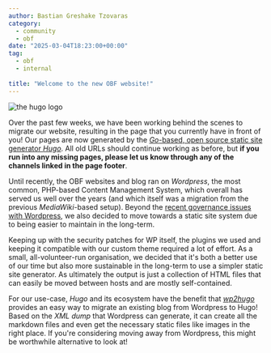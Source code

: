```yaml
---
author: Bastian Greshake Tzovaras
category:
  - community
  - obf 
date: "2025-03-04T18:23:00+00:00"
tag:
  - obf
  - internal
 
title: "Welcome to the new OBF website!"
---
```


![the hugo logo](/img/2025-03-04-hugo.svg)

Over the past few weeks, we have been working behind the scenes to migrate our website, resulting in the page that you currently have in front of you!
Our pages are now generated by the [_Go_-based, open source static site generator _Hugo_](https://gohugo.io/).
All old URLs should continue working as before, but **if you run into any missing pages, please let us know through any of the channels linked in the page footer**.

Until recently, the OBF websites and blog ran on _Wordpress_, the most common, PHP-based Content Management System, which overall has served us well over the years (and which itself was a migration from the previous _MediaWiki_-based setup).
Beyond the [recent governance issues with Wordpress](https://www.theverge.com/2024/9/27/24256361/wordpress-wp-engine-drama-explained-matt-mullenweg), we also decided to move towards a static site system due to being easier to maintain in the long-term.

Keeping up with the security patches for WP itself, the plugins we used and keeping it compatible with our custom theme required a lot of effort.
As a small, all-volunteer-run organisation, we decided that it's both a better use of our time but also more sustainable in the long-term to use a simpler static site generator.
As ultimately the output is just a collection of HTML files that can easily be moved between hosts and are mostly self-contained.

For our use-case, _Hugo_ and its ecosystem have the benefit that [_wp2hugo_](https://github.com/ashishb/wp2hugo) provides an easy way to migrate an existing blog from Wordpress to Hugo!
Based on the _XML dump_ that Wordpress can generate, it can create all the markdown files and even get the necessary static files like images in the right place.
If you're considering moving away from Wordpress, this might be worthwhile alternative to look at!
